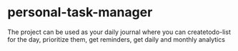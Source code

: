 # personal-task-manager
The project can be used as your daily journal where you can 
createtodo-list for the day, prioritize them, get reminders, get daily and monthly analytics  
